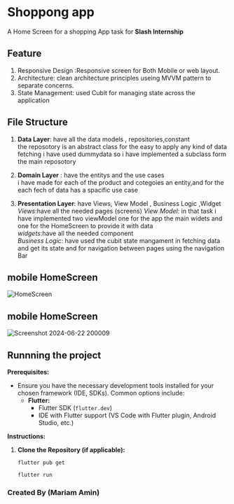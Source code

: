 # Shoppong app

A Home Screen for a shopping App task for **Slash Internship**

## Feature

1. Responsive Design :Responsive screen for Both Mobile or web layout.
2. Architecture: clean architecture principles useing MVVM pattern to separate concerns.
3. State Management: used Cubit for managing state across the application

## File Structure

1. **Data Layer**: have all the data models , repositories,constant\
the reposotory is an abstract class for the easy to apply any kind of data fetching i have used dummydata so i have implemented a subclass form the main reposotory
2. **Domain Layer** : have the entitys and the use cases\
i have made for each of the product and cotegoies an entity,and for the each fech of data has a spacific use case

3. **Presentation Layer**: have Views, View Model , Business Logic ,Widget\
*Views*:have all the needed pages (screens)
*View Model*: in that task i have implemented two viewModel one for the app the main widets and one for the HomeScreen to provide it with data\
*widgets*:have all the needed component\
*Business Logic*: have used the cubit state mangament in fetching data and get its state and for navigation between pages using the navigation Bar

## mobile HomeScreen

![HomeScreen](https://github.com/Mariam-Amin12/Slash_shoppingApp/Screenshot1.png)

## mobile HomeScreen

![Screenshot 2024-06-22 200009](https://github.com/Mariam-Amin12/Slash_shoppingApp/assets/128838373/d7a62df1-9497-4438-af77-038862bf79b0)

## Runnning the project


**Prerequisites:**

- Ensure you have the necessary development tools installed for your chosen framework (IDE, SDKs). Common options include:
    - **Flutter:**
        - Flutter SDK (`flutter.dev`)
        - IDE with Flutter support (VS Code with Flutter plugin, Android Studio, etc.)


**Instructions:**

1. **Clone the Repository (if applicable):**

   ```
   flutter pub get

   flutter run
   ```

### Created By (Mariam Amin)


